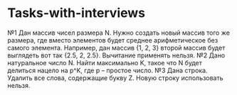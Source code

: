 # Tasks-with-interviews

№1
Дан массив чисел размера N. Нужно создать новый массив того же размера, где вместо элементов будет среднее арифметическое без самого элемента. Например, дан массив {1, 2, 3} второй массив будет выглядеть вот так {2.5, 2, 2.5}. Вычитание применять нельзя.
№2
Дано натуральное число N. Найти максимально K, такое что N будет делиться нацело на p^K, где p – простое число. 
№3
Дана строка. Удалить все слова, содержащие букву Z. Новую строку использовать нельзя.
